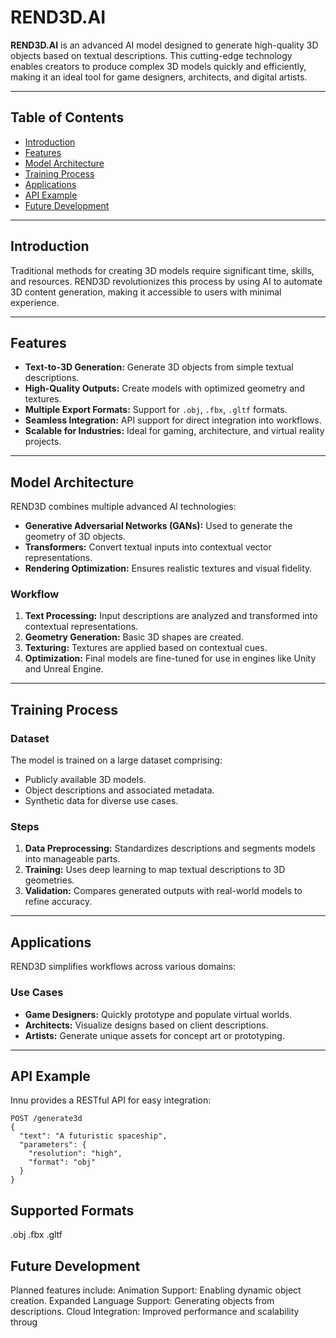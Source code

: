 # REND3D.AI

**REND3D.AI** is an advanced AI model designed to generate high-quality 3D objects based on textual descriptions. This cutting-edge technology enables creators to produce complex 3D models quickly and efficiently, making it an ideal tool for game designers, architects, and digital artists.

---

## Table of Contents
- [Introduction](#introduction)
- [Features](#features)
- [Model Architecture](#model-architecture)
- [Training Process](#training-process)
- [Applications](#applications)
- [API Example](#api-example)
- [Future Development](#future-development)

---

## Introduction

Traditional methods for creating 3D models require significant time, skills, and resources. REND3D revolutionizes this process by using AI to automate 3D content generation, making it accessible to users with minimal experience.

---

## Features

- **Text-to-3D Generation:** Generate 3D objects from simple textual descriptions.
- **High-Quality Outputs:** Create models with optimized geometry and textures.
- **Multiple Export Formats:** Support for `.obj`, `.fbx`, `.gltf` formats.
- **Seamless Integration:** API support for direct integration into workflows.
- **Scalable for Industries:** Ideal for gaming, architecture, and virtual reality projects.

---

## Model Architecture

REND3D combines multiple advanced AI technologies:
- **Generative Adversarial Networks (GANs):** Used to generate the geometry of 3D objects.
- **Transformers:** Convert textual inputs into contextual vector representations.
- **Rendering Optimization:** Ensures realistic textures and visual fidelity.

### Workflow
1. **Text Processing:** Input descriptions are analyzed and transformed into contextual representations.
2. **Geometry Generation:** Basic 3D shapes are created.
3. **Texturing:** Textures are applied based on contextual cues.
4. **Optimization:** Final models are fine-tuned for use in engines like Unity and Unreal Engine.

---

## Training Process

### Dataset
The model is trained on a large dataset comprising:
- Publicly available 3D models.
- Object descriptions and associated metadata.
- Synthetic data for diverse use cases.

### Steps
1. **Data Preprocessing:** Standardizes descriptions and segments models into manageable parts.
2. **Training:** Uses deep learning to map textual descriptions to 3D geometries.
3. **Validation:** Compares generated outputs with real-world models to refine accuracy.

---

## Applications

REND3D simplifies workflows across various domains:

### Use Cases
- **Game Designers:** Quickly prototype and populate virtual worlds.
- **Architects:** Visualize designs based on client descriptions.
- **Artists:** Generate unique assets for concept art or prototyping.

---

## API Example

Innu provides a RESTful API for easy integration:

```
POST /generate3d
{
  "text": "A futuristic spaceship",
  "parameters": {
    "resolution": "high",
    "format": "obj"
  }
}
```

## Supported Formats
.obj
.fbx
.gltf

## Future Development
Planned features include:
Animation Support: Enabling dynamic object creation.
Expanded Language Support: Generating objects from descriptions.
Cloud Integration: Improved performance and scalability throug
